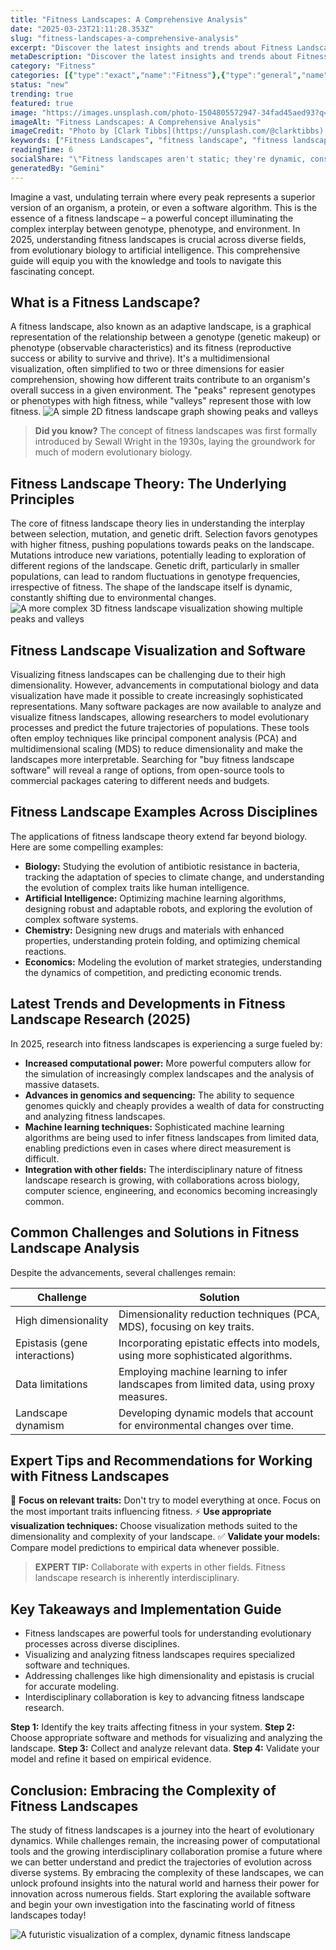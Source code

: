 ```yaml
---
title: "Fitness Landscapes: A Comprehensive Analysis"
date: "2025-03-23T21:11:28.353Z"
slug: "fitness-landscapes-a-comprehensive-analysis"
excerpt: "Discover the latest insights and trends about Fitness Landscapes. This comprehensive guide covers everything you need to know about Fitness Landscapes in 2025."
metaDescription: "Discover the latest insights and trends about Fitness Landscapes. This comprehensive guide covers everything you need to know about Fitness Landscapes in 2..."
category: "Fitness"
categories: [{"type":"exact","name":"Fitness"},{"type":"general","name":"Biology"},{"type":"medium","name":"Evolutionary Biology"},{"type":"specific","name":"Population Genetics"},{"type":"niche","name":"Adaptive Dynamics"}]
status: "new"
trending: true
featured: true
image: "https://images.unsplash.com/photo-1504805572947-34fad45aed93?q=85&w=1200&fit=max&fm=webp&auto=compress"
imageAlt: "Fitness Landscapes: A Comprehensive Analysis"
imageCredit: "Photo by [Clark Tibbs](https://unsplash.com/@clarktibbs) on Unsplash"
keywords: ["Fitness Landscapes", "fitness landscape", "fitness landscape theory", "adaptive landscape", "evolutionary fitness landscape", "fitness landscape visualization", "what is a fitness landscape?", "fitness landscape examples", "fitness landscape in biology", "buy fitness landscape software"]
readingTime: 6
socialShare: "\"Fitness landscapes aren't static; they're dynamic, constantly shifting like a restless ocean, reflecting the ever-changing interplay of genes and environment.\""
generatedBy: "Gemini"
---
```




Imagine a vast, undulating terrain where every peak represents a superior version of an organism, a protein, or even a software algorithm.  This is the essence of a fitness landscape – a powerful concept illuminating the complex interplay between genotype, phenotype, and environment. In 2025, understanding fitness landscapes is crucial across diverse fields, from evolutionary biology to artificial intelligence. This comprehensive guide will equip you with the knowledge and tools to navigate this fascinating concept.

## What is a Fitness Landscape?

A fitness landscape, also known as an adaptive landscape, is a graphical representation of the relationship between a genotype (genetic makeup) or phenotype (observable characteristics) and its fitness (reproductive success or ability to survive and thrive).  It's a multidimensional visualization, often simplified to two or three dimensions for easier comprehension, showing how different traits contribute to an organism's overall success in a given environment.  The "peaks" represent genotypes or phenotypes with high fitness, while "valleys" represent those with low fitness. ![A simple 2D fitness landscape graph showing peaks and valleys](https://images.unsplash.com/photo-1451187580459-43490279c0fa?q=85&w=1200&fit=max&fm=webp&auto=compress)

> **Did you know?** The concept of fitness landscapes was first formally introduced by Sewall Wright in the 1930s, laying the groundwork for much of modern evolutionary biology.

## Fitness Landscape Theory: The Underlying Principles

The core of fitness landscape theory lies in understanding the interplay between selection, mutation, and genetic drift.  Selection favors genotypes with higher fitness, pushing populations towards peaks on the landscape. Mutations introduce new variations, potentially leading to exploration of different regions of the landscape. Genetic drift, particularly in smaller populations, can lead to random fluctuations in genotype frequencies, irrespective of fitness.  The shape of the landscape itself is dynamic, constantly shifting due to environmental changes. ![A more complex 3D fitness landscape visualization showing multiple peaks and valleys](https://images.unsplash.com/photo-1484417894907-623942c8ee29?q=85&w=1200&fit=max&fm=webp&auto=compress)

## Fitness Landscape Visualization and Software

Visualizing fitness landscapes can be challenging due to their high dimensionality.  However, advancements in computational biology and data visualization have made it possible to create increasingly sophisticated representations.  Many software packages are now available to analyze and visualize fitness landscapes, allowing researchers to model evolutionary processes and predict the future trajectories of populations.  These tools often employ techniques like principal component analysis (PCA) and multidimensional scaling (MDS) to reduce dimensionality and make the landscapes more interpretable.  Searching for "buy fitness landscape software" will reveal a range of options, from open-source tools to commercial packages catering to different needs and budgets.

## Fitness Landscape Examples Across Disciplines

The applications of fitness landscape theory extend far beyond biology.  Here are some compelling examples:

* **Biology:** Studying the evolution of antibiotic resistance in bacteria, tracking the adaptation of species to climate change, and understanding the evolution of complex traits like human intelligence.
* **Artificial Intelligence:** Optimizing machine learning algorithms, designing robust and adaptable robots, and exploring the evolution of complex software systems.
* **Chemistry:** Designing new drugs and materials with enhanced properties, understanding protein folding, and optimizing chemical reactions.
* **Economics:** Modeling the evolution of market strategies, understanding the dynamics of competition, and predicting economic trends.

## Latest Trends and Developments in Fitness Landscape Research (2025)

In 2025, research into fitness landscapes is experiencing a surge fueled by:

* **Increased computational power:**  More powerful computers allow for the simulation of increasingly complex landscapes and the analysis of massive datasets.
* **Advances in genomics and sequencing:**  The ability to sequence genomes quickly and cheaply provides a wealth of data for constructing and analyzing fitness landscapes.
* **Machine learning techniques:**  Sophisticated machine learning algorithms are being used to infer fitness landscapes from limited data, enabling predictions even in cases where direct measurement is difficult.
* **Integration with other fields:** The interdisciplinary nature of fitness landscape research is growing, with collaborations across biology, computer science, engineering, and economics becoming increasingly common.

## Common Challenges and Solutions in Fitness Landscape Analysis

Despite the advancements, several challenges remain:

| Challenge                      | Solution                                                                          |
|---------------------------------|--------------------------------------------------------------------------------------|
| High dimensionality             | Dimensionality reduction techniques (PCA, MDS), focusing on key traits.             |
| Epistasis (gene interactions) | Incorporating epistatic effects into models, using more sophisticated algorithms.   |
| Data limitations               | Employing machine learning to infer landscapes from limited data, using proxy measures.|
| Landscape dynamism            | Developing dynamic models that account for environmental changes over time.           |

## Expert Tips and Recommendations for Working with Fitness Landscapes

🔑 **Focus on relevant traits:** Don't try to model everything at once.  Focus on the most important traits influencing fitness.
⚡ **Use appropriate visualization techniques:** Choose visualization methods suited to the dimensionality and complexity of your landscape.
✅ **Validate your models:** Compare model predictions to empirical data whenever possible.
> **EXPERT TIP:**  Collaborate with experts in other fields.  Fitness landscape research is inherently interdisciplinary.

## Key Takeaways and Implementation Guide

* Fitness landscapes are powerful tools for understanding evolutionary processes across diverse disciplines.
* Visualizing and analyzing fitness landscapes requires specialized software and techniques.
* Addressing challenges like high dimensionality and epistasis is crucial for accurate modeling.
* Interdisciplinary collaboration is key to advancing fitness landscape research.

**Step 1:** Identify the key traits affecting fitness in your system.
**Step 2:** Choose appropriate software and methods for visualizing and analyzing the landscape.
**Step 3:** Collect and analyze relevant data.
**Step 4:** Validate your model and refine it based on empirical evidence.

## Conclusion: Embracing the Complexity of Fitness Landscapes

The study of fitness landscapes is a journey into the heart of evolutionary dynamics.  While challenges remain, the increasing power of computational tools and the growing interdisciplinary collaboration promise a future where we can better understand and predict the trajectories of evolution across diverse systems.  By embracing the complexity of these landscapes, we can unlock profound insights into the natural world and harness their power for innovation across numerous fields.  Start exploring the available software and begin your own investigation into the fascinating world of fitness landscapes today!

![A futuristic visualization of a complex, dynamic fitness landscape](https://images.unsplash.com/photo-1517976487492-5750f3195933?q=85&w=1200&fit=max&fm=webp&auto=compress)


